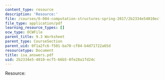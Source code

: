 ```yaml
---
content_type: resource
description: 'Resource:'
file: /courses/6-004-computation-structures-spring-2017/2b2334e54010ecf566b50fe28a1fd24c_isa_answers.pdf
file_type: application/pdf
learning_resource_types: []
ocw_type: OCWFile
parent_title: 9.3 Worksheet
parent_type: CourseSection
parent_uid: 0f1a2fc6-f501-ba70-cf84-b4d71722a65d
resourcetype: Document
title: isa_answers.pdf
uid: 2b2334e5-4010-ecf5-66b5-0fe28a1fd24c
---
```

Resource:

